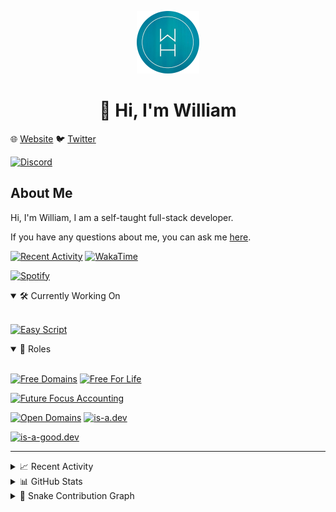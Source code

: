 <p align="center">
  <a href="https://wdh.gg/dev">
    <img src="https://raw.githubusercontent.com/WilliamDavidHarrison/WilliamDavidHarrison/main/assets/logo.png" height="100" width="100">
  </a>
</p>

<h1 align="center">👋 Hi, I'm William</h1>

🌐 [Website](https://wdh.gg/dev) 🐦 [Twitter](https://wdh.gg/twitter)

[![Discord](https://lanyard.cnrad.dev/api/853158265466257448)](https://wdh.gg/discord/account)

## About Me
Hi, I'm William, I am a self-taught full-stack developer.

If you have any questions about me, you can ask me [here](https://github.com/WilliamDavidHarrison/WilliamDavidHarrison/issues/new).

[![Recent Activity](https://img.shields.io/badge/-Recent%20Activity-333333?style=for-the-badge&logo=github)](https://wdh.gg/activity)
[![WakaTime](https://wakatime.com/badge/user/817e29c1-e1ac-4adc-936b-37bfa447c165.svg?style=for-the-badge)](https://wdh.gg/wakatime)

[![Spotify](https://spotify-github-profile.vercel.app/api/view?uid=4kteqc82me1u1vxevzly2azqs&cover_image=true&theme=novatorem&show_offline=false&background_color=121212&bar_color=53b14f&bar_color_cover=false)](https://wdh.gg/spotify)

<details open>
  <summary>🛠️ Currently Working On</summary>
  <br>

  [![Easy Script](https://img.shields.io/badge/Easy%20Script-333333?style=for-the-badge)](https://wdh.gg/easyscript)

</details>

<details open>
  <summary>💼 Roles</summary>
  <br>

  [![Free Domains](https://img.shields.io/badge/Free%20Domains-Owner-222222?style=for-the-badge)](https://wdh.gg/free-domains)
  [![Free For Life](https://img.shields.io/badge/Free%20For%20Life-Owner-222222?style=for-the-badge)](https://wdh.gg/free-for-life)

  [![Future Focus Accounting](https://img.shields.io/badge/Future%20Focus%20Accounting-Developer-222222?style=for-the-badge)](https://wdh.gg/ffa/github)

  [![Open Domains](https://img.shields.io/badge/Open%20Domains-Maintainer-222222?style=for-the-badge)](https://wdh.gg/open-domains)
  [![is-a.dev](https://img.shields.io/badge/is--a.dev-Maintainer-222222?style=for-the-badge)](https://wdh.gg/is-a-dev)

  [![is-a-good.dev](https://img.shields.io/badge/is--a--good.dev-Helper-222222?style=for-the-badge)](https://wdh.gg/is-a-good-dev)

</details>

---

<details>
  <summary>📈 Recent Activity</summary>
  <br>

  <!--RECENT_ACTIVITY:start-->
![new_star](https://cdn.jsdelivr.net/gh/Readme-Workflows/Readme-Icons@main/icons/octicons/StarredRepositoryYellow.svg) [js-org/js.org](https://github.com/js-org/js.org)<br>
![new_star](https://cdn.jsdelivr.net/gh/Readme-Workflows/Readme-Icons@main/icons/octicons/StarredRepositoryYellow.svg) [website-scraper/node-website-scraper](https://github.com/website-scraper/node-website-scraper)<br>
![pr_opened](https://cdn.jsdelivr.net/gh/Readme-Workflows/Readme-Icons@main/icons/octicons/PullRequestOpened.svg) [#2](https://github.com/mtgsquad/website/pull/2) **|** [mtgsquad/website](https://github.com/mtgsquad/website)<br>
![fork_repo](https://cdn.jsdelivr.net/gh/Readme-Workflows/Readme-Icons@main/icons/octicons/ForkedRepository.svg) [WilliamDavidHarrison/website-1](https://github.com/WilliamDavidHarrison/website-1) **|** [mtgsquad/website](https://github.com/mtgsquad/website)<br>
![create_repo](https://cdn.jsdelivr.net/gh/Readme-Workflows/Readme-Icons@main/icons/octicons/Repository.svg) [is-a-good-dev/raw-api](https://github.com/is-a-good-dev/raw-api)<br>
![fork_repo](https://cdn.jsdelivr.net/gh/Readme-Workflows/Readme-Icons@main/icons/octicons/ForkedRepository.svg) [WilliamDavidHarrison/is-a-dev-raw-api](https://github.com/WilliamDavidHarrison/is-a-dev-raw-api) **|** [andrewstech/is-a-dev-raw-api](https://github.com/andrewstech/is-a-dev-raw-api)<br>
![new_star](https://cdn.jsdelivr.net/gh/Readme-Workflows/Readme-Icons@main/icons/octicons/StarredRepositoryYellow.svg) [gdb/domaincli](https://github.com/gdb/domaincli)<br>
![fork_repo](https://cdn.jsdelivr.net/gh/Readme-Workflows/Readme-Icons@main/icons/octicons/ForkedRepository.svg) [WilliamDavidHarrison/register-1](https://github.com/WilliamDavidHarrison/register-1) **|** [is-a-dev/register](https://github.com/is-a-dev/register)<br>
![pr_closed](https://cdn.jsdelivr.net/gh/Readme-Workflows/Readme-Icons@main/icons/octicons/PullRequestClosed.svg) [#31](https://github.com/free-domains/register/pull/31) **|** [free-domains/register](https://github.com/free-domains/register)<br>
![pr_opened](https://cdn.jsdelivr.net/gh/Readme-Workflows/Readme-Icons@main/icons/octicons/PullRequestOpened.svg) [#31](https://github.com/free-domains/register/pull/31) **|** [free-domains/register](https://github.com/free-domains/register)<br>
  <!--RECENT_ACTIVITY:end-->

  <!--RECENT_ACTIVITY:last_update-->
###### Last Updated: 9th February, 2023 @ 11:52am UTC
  <!--RECENT_ACTIVITY:last_update_end-->

</details>

<details>
  <summary>📊 GitHub Stats</summary>
  <br>

  ![GitHub Stats](https://github-readme-stats.vercel.app/api?username=williamdavidharrison&theme=algolia&show_icons=true&border_radius=8&count_private=true&include_all_commits=true)

  ![Top Languages](https://github-readme-stats.vercel.app/api/top-langs/?username=williamdavidharrison&theme=algolia&layout=compact&border_radius=8)

</details>

<details>
  <summary>🐍 Snake Contribution Graph</summary>
  <br>

  ![Snake](https://github.com/WilliamDavidHarrison/WilliamDavidHarrison/blob/output/github-contribution-grid-snake.svg)

</details>
